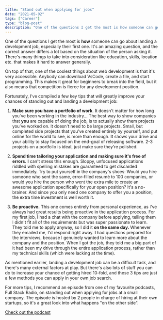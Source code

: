 ```yaml
---
title: "Stand out when applying for jobs"
date: "2021-05-02"
tags: ["Career"]
type: "blog-post"
description: "One of the questions I get the most is how someone can go about landing a development job, especially their first one. It's an amazing question, and the correct answer differs a lot based on the situation of the person asking it. "
---
```


One of the questions I get the most is **how** someone can go about landing a development job, especially their first one. It's an amazing question, and the correct answer differs a lot based on the situation of the person asking it. There's many things to take into consideration like education, skills, location etc. that makes it hard to answer generally.

On top of that, one of the coolest things about web development is that it's very accessible. Anybody can download VsCode, create a file, and start programming. This makes it great for beginners to break into the field, but it also means that competition is fierce for any development position.

Fortunately, I've compiled a few key tips that will greatly improve your chances of standing out and landing a development job:

1. **Make sure you have a portfolio of work**. It doesn't matter for how long you've been working in the industry... The best way to show companies that **you** are capable of doing the job, is to actually show them projects you've worked on. It doesn't need to be large projects. Small, but completed side projects that you've created entirely by yourself, and put online for the world to see, is more than enough. It shows your drive and your ability to stay focused on the end-goal of releasing software. 2-3 projects on a portfolio is ideal, just make sure they're polished.

2. **Spend time tailoring your application and making sure it's free of errors.** I can't stress this enough. Sloppy, unfocused applications riddled with spelling mistakes are guaranteed to get discarded immediately. Try to put yourself in the company's shoes: Would you hire someone who sent the same, error-filled resumé to 100 companies, or would you hire the person who went the extra mile to create an awesome application specifically for your open position? It's a no-brainer. And since you only need one company to offer you a position, the extra time investment is well worth it.

3. **Be proactive.** This one comes entirely from personal experience, as I've always had great results being proactive in the application process. For my first job, I had a chat with the company before applying, telling them I didn't fit all of the requirements but was super passionate to learn. They told me to apply anyway, so I did it **on the same day.** Whenever they emailed me, I'd respond right away. I had questions prepared for the interviews, because I genuinely wanted to learn more about the company and the position. When I got the job, they told me a big part of it had been my drive through the entire application process, rather than my technical skills (which were lacking at the time).

As mentioned earlier, landing a development job can be a difficult task, and there's many external factors at play. But there's also lots of stuff you can do to increase your chance of getting hired 10-fold, and these 3 tips are just a few methods you can apply in your own job search.

For more tips, I recommend an episode from one of my favourite podcasts, Full Stack Radio, on standing out when applying for jobs at a small company. The episode is hosted by 2 people in charge of hiring at their own startups, so it's a great look into what happens "on the other side".

​[Check out the podcast](https://fullstackradio.com/152)​

​
